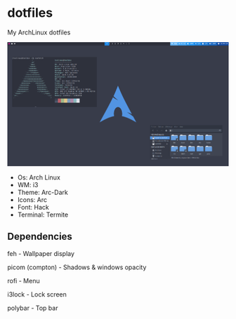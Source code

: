 # dotfiles
My ArchLinux dotfiles

![alt text](https://raw.githubusercontent.com/toolreaz/dotfiles/master/preview.png)

- Os: Arch Linux
- WM: i3
- Theme: Arc-Dark
- Icons: Arc
- Font: Hack
- Terminal: Termite

## Dependencies

feh - Wallpaper display

picom (compton) - Shadows & windows opacity

rofi - Menu

i3lock - Lock screen

polybar - Top bar
